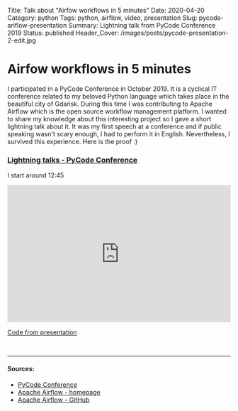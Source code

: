 Title: Talk about "Airfow workflows in 5 minutes"
Date: 2020-04-20
Category: python
Tags: python, airflow, video, presentation
Slug: pycode-ariflow-presentation
Summary: Lightning talk from PyCode Conference 2019
Status: published
Header_Cover: /images/posts/pycode-presentation-2-edit.jpg


# Airfow workflows in 5 minutes

I participated in a PyCode Conference in October 2019.
It is a cyclical IT conference related to my beloved Python language which takes place in the beautiful city of Gdańsk.
During this time I was contributing to Apache Airflow which is the open source workflow management platform. 
I wanted to share my knowledge about this interesting project so I gave a short lightning talk about it.
It was my first speech at a conference and if public speaking wasn't scary enough, I had to perform it in English.
Nevertheless, I survived this experience. Here is the proof :)

### [Lightning talks - PyCode Conference](https://www.youtube.com/watch?v=0-iH6YMKSg4)
I start around 12:45
<div class="videoWrapper" style="height:0; padding-bottom:56.25%; padding-top:25px; position:relative" height="0">
    <iframe style="position:absolute; top:0; width:100%" height="100%" width="100%"' src="https://www.youtube.com/embed/0-iH6YMKSg4?start=767" frameborder="0" allow="accelerometer; autoplay; encrypted-media; gyroscope; picture-in-picture" allowfullscreen></iframe>
</div>

[Code from presentation](https://github.com/TobKed/airflow-demo)



<br>

----------------
#### Sources:
* [PyCode Conference](https://pycode-conference.org/)
* [Apache Airflow - homepage](https://airflow.apache.org/)
* [Apache Airflow - GitHub](https://github.com/apache/airflow)
